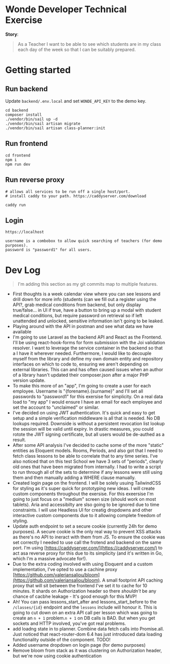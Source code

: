 # Wonde Developer Technical Exercise

**Story**:

> As a Teacher I want to be able to see which students are in my class each day
> of the week so that I can be suitably prepared.

# Getting started

## Run backend

Update `backend/.env.local` and set `WONDE_API_KEY` to the demo key.

```
cd backend
composer install
./vendor/bin/sail up -d
./vendor/bin/sail artisan migrate
./vendor/bin/sail artisan class-planner:init
```

## Run frontend

```
cd frontend
npm i
npm run dev
```

## Run reverse proxy

```
# allows all services to be run off a single host/port.
# install caddy to your path. https://caddyserver.com/download

caddy run
```

## Login

```
https://localhost

username is a combobox to allow quick searching of teachers (for demo purposes).
password is "password1" for all users.
```

# Dev Log

> I'm adding this section as my git commits map to multiple features.

-   First thoughts is a week calendar view where you can see lessons and drill down for more info (students (can we fill out a register using the API?, grab medical conditions from backend, but only display true/false... in UI if true, have a button to bring up a modal with student medical conditions, but require password on retrieval so if left unattended and unlocked, sensitive information isn't going to be leaked.
-   Playing around with the API in postman and see what data we have available
-   I'm going to use Laravel as the backend API and React as the Frontend. I'll be using react-hook-forms for form submission with the Joi validation resolver. I want to leverage the service container in the backend so that a I have it wherever needed. Furthermore, I would like to decouple myself from the library and define my own domain entity and repository interfaces on which to code to, ensuring we aren't depending on external libraries. This can and has often caused issues when an author of a library hasn't updated their composer.json after a major PHP version update.
-   To make this more of an "app", I'm going to create a user for each employee. Username is "{forename}.{surname}" and I'll set all passwords to "password1" for this exersise for simplicity. On a real data load to "my app" I would ensure I have an email for each employee and set the account to "unclaimed" or similar.
-   I've decided on using JWT authentication. It's quick and easy to get setup and a simple verification middleware is all that is needed. No DB lookups required. Downside is without a persistent revocation list lookup the session will be valid until expiry. In drastic measures, you could rotote the JWT signing certificate, but all users would be de-authed as a result.
-   After some API analysis I've decided to cache some of the more "static" entities as Eloquent models. Rooms, Periods, and also got that I need to fetch class lessons to be able to correlate that to any time series. I've also noticed that on this test School we have 3 sets of "periods", clearly old ones that have been migrated from internally. I had to write a script to run through all of the sets to determine if any lessons were still using them and then manually adding a WHERE clause manually.
-   Created login page on the frontend. I will be solely usuing TailwindCSS for styling as it's super quick for prototyping new ideas. I will create custom components throughout the exersise. For this exeersise I'm going to just focus on a "medium" screen size (should work on most tablets). Aria and accessibilty are slso going to be ignored due to time constraints. I will use Headless UI for creatig dropdowns and other interactive custom components due to it allowing complete freedom of styling.
-   Update auth endpoint to set a secure cookie (currently 24h for demo purposes). A secure cookie is the only real way to prevent XSS attacks as there's no API to ineract with them from JS. To ensure the cookie was set correctly I needed to use call the frotend and backend on the same port. I'm using [https://caddyserver.com/](https://caddyserver.com/) to act asa reverse proxy for this due to its simplicity (and it's written in Go, which I'm a massive advocate for!).
-   Due to the extra coding involved with using Eloquent and a custom implementation, I've opted to use a cachine proxy [https://github.com/valeriansaliou/bloom](https://github.com/valeriansaliou/bloom). A small footprint API caching proxy that will sit between the frontend I've set it to cache for 10 minutes. It shards on Authorization header so there _shouldn't_ be any chance of cacbhe leakage - It's good enough for this MVP!
-   Ah! You can pass lessons_start_after and lessons_start_before to the `/classes/{id}` endpoint and the `lessons` include will honour it. This is going to cut down on an extra API call per lesson which was going to create an `n + 1` problem.`n + 1` on DB calls is BAD. But when you get sockets and HTTP involved, you've got real problems.
-   add loadng state in to planner. Combine data fetch calls into Promise.all. Just noticed that react-router-dom 6.4 has just introduced data loading functionality outside of the component. TODO!
-   Added username dropdown on login page (for demo purposes)
-   Remove bloom from stack as it was clustering on Authorization header, but we're now using cookie authentication

